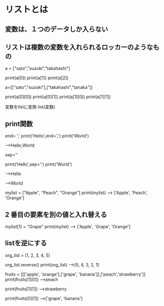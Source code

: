 # リストとは
## 変数は、１つのデータしか入らない

## リストは複数の変数を入れられるロッカーのようなもの


a = ["sato","suzuki","takahashi"]

print(a[0])
print(a[1])
print(a[2])

a=[["sato","suzuki"],["takahashi","tanaka"]]

print(a[0][0])
print(a[0][1])
print(a[1][0])
print(a[1][1])


変数をlistに変換
list(変数)

## print関数
 
end= ','
print('Hello',end=',')
print('World')

-->Hello,World

sep=''

print('Hello',sep='')
print('World')

-->Hello

-->World


mylist = ["Apple", "Peach", "Orange"]
print(mylist)
--> ['Apple', 'Peach', 'Orange']

## 2 番目の要素を別の値と入れ替える
mylist[1] = "Grape"
print(mylist)
--> ['Apple', 'Grape', 'Orange']

## listを逆にする

org_list = [1, 2, 3, 4, 5]


org_list.reverse()
print(org_list)
-->[5, 4, 3, 2, 1]

fruits = [[['apple', 'orange'],['grape', 'banana']],['peach','strawberry']]
print(fruits[1][0])
-->peach

print(fruits[1][1])
-->strawberry

print(fruits[0][1])
-->['grape', 'banana']



